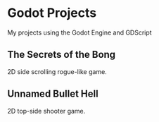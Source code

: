 # Godot Projects
My projects using the Godot Engine and GDScript

## The Secrets of the Bong
2D side scrolling rogue-like game.

## Unnamed Bullet Hell
2D top-side shooter game.
